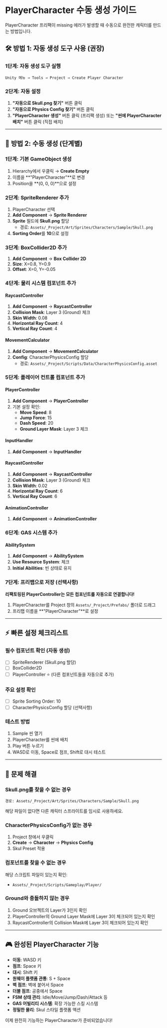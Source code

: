 # PlayerCharacter 수동 생성 가이드

PlayerCharacter 프리팩이 missing 에러가 발생할 때 수동으로 완전한 캐릭터를 만드는 방법입니다.

## 🛠️ 방법 1: 자동 생성 도구 사용 (권장)

### 1단계: 자동 생성 도구 실행
```
Unity 메뉴 → Tools → Project → Create Player Character
```

### 2단계: 자동 설정
1. **"자동으로 Skull.png 찾기"** 버튼 클릭
2. **"자동으로 Physics Config 찾기"** 버튼 클릭
3. **"PlayerCharacter 생성"** 버튼 클릭 (프리팩 생성)
   또는
   **"씬에 PlayerCharacter 배치"** 버튼 클릭 (직접 배치)

---

## 🔧 방법 2: 수동 생성 (단계별)

### 1단계: 기본 GameObject 생성
1. Hierarchy에서 우클릭 → **Create Empty**
2. 이름을 **"PlayerCharacter"**로 변경
3. Position을 **(0, 0, 0)**으로 설정

### 2단계: SpriteRenderer 추가
1. PlayerCharacter 선택
2. **Add Component** → **Sprite Renderer**
3. **Sprite** 필드에 **Skull.png** 할당
   - 경로: `Assets/_Project/Art/Sprites/Characters/Sample/Skull.png`
4. **Sorting Order**를 **10**으로 설정

### 3단계: BoxCollider2D 추가
1. **Add Component** → **Box Collider 2D**
2. **Size**: X=0.8, Y=0.9
3. **Offset**: X=0, Y=-0.05

### 4단계: 물리 시스템 컴포넌트 추가

#### RaycastController
1. **Add Component** → **RaycastController**
2. **Collision Mask**: Layer 3 (Ground) 체크
3. **Skin Width**: 0.08
4. **Horizontal Ray Count**: 4
5. **Vertical Ray Count**: 4

#### MovementCalculator
1. **Add Component** → **MovementCalculator**
2. **Config**: CharacterPhysicsConfig 할당
   - 경로: `Assets/_Project/Scripts/Data/CharacterPhysicsConfig.asset`

### 5단계: 플레이어 컨트롤 컴포넌트 추가

#### PlayerController
1. **Add Component** → **PlayerController**
2. 기본 설정 확인:
   - **Move Speed**: 8
   - **Jump Force**: 15
   - **Dash Speed**: 20
   - **Ground Layer Mask**: Layer 3 체크

#### InputHandler
1. **Add Component** → **InputHandler**

#### RaycastController
1. **Add Component** → **RaycastController**
2. **Collision Mask**: Layer 3 (Ground) 체크
3. **Skin Width**: 0.02
4. **Horizontal Ray Count**: 6
5. **Vertical Ray Count**: 6

#### AnimationController
1. **Add Component** → **AnimationController**

### 6단계: GAS 시스템 추가

#### AbilitySystem
1. **Add Component** → **AbilitySystem**
2. **Use Resource System**: 체크
3. **Initial Abilities**: 빈 상태로 유지

### 7단계: 프리팹으로 저장 (선택사항)
**리팩토링된 PlayerController는 모든 컴포넌트를 자동으로 연결합니다!**
1. PlayerCharacter를 Project 창의 `Assets/_Project/Prefabs/` 폴더로 드래그
2. 프리팹 이름을 **"PlayerCharacter"**로 설정

---

## ⚡ 빠른 설정 체크리스트

### 필수 컴포넌트 확인 (자동 생성)
- [ ] SpriteRenderer (Skull.png 할당)
- [ ] BoxCollider2D
- [ ] PlayerController ⭐ (다른 컴포넌트들을 자동으로 추가)

### 주요 설정 확인
- [ ] Sprite Sorting Order: 10
- [ ] CharacterPhysicsConfig 할당 (선택사항)

### 테스트 방법
1. Sample 씬 열기
2. PlayerCharacter를 씬에 배치
3. Play 버튼 누르기
4. WASD로 이동, Space로 점프, Shift로 대시 테스트

---

## 🔧 문제 해결

### Skull.png를 찾을 수 없는 경우
```
경로: Assets/_Project/Art/Sprites/Characters/Sample/Skull.png
```
해당 파일이 없다면 다른 캐릭터 스프라이트를 임시로 사용하세요.

### CharacterPhysicsConfig가 없는 경우
1. Project 창에서 우클릭
2. **Create** → **Character** → **Physics Config**
3. Skul Preset 적용

### 컴포넌트를 찾을 수 없는 경우
해당 스크립트 파일이 있는지 확인:
- `Assets/_Project/Scripts/Gameplay/Player/`

### Ground와 충돌하지 않는 경우
1. Ground 오브젝트의 Layer가 3인지 확인
2. PlayerController의 Ground Layer Mask에 Layer 3이 체크되어 있는지 확인
3. RaycastController의 Collision Mask에 Layer 3이 체크되어 있는지 확인

---

## 🎮 완성된 PlayerCharacter 기능

- **이동**: WASD 키
- **점프**: Space 키
- **대시**: Shift 키
- **원웨이 플랫폼 관통**: S + Space
- **벽 점프**: 벽에 붙어서 Space
- **더블 점프**: 공중에서 Space
- **FSM 상태 관리**: Idle/Move/Jump/Dash/Attack 등
- **GAS 어빌리티 시스템**: 확장 가능한 스킬 시스템
- **정밀한 물리**: Skul 스타일 플랫폼 액션

이제 완전히 기능하는 PlayerCharacter가 준비되었습니다!